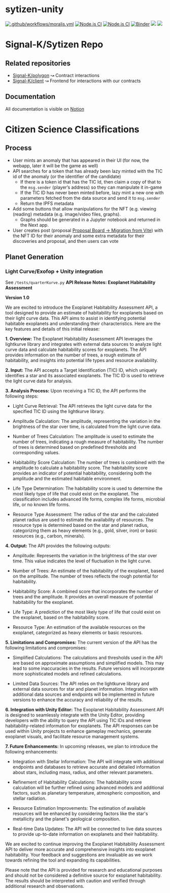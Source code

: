# sytizen-unity
[![.github/workflows/moralis.yml](https://github.com/Signal-K/sytizen/actions/workflows/moralis.yml/badge.svg?branch=ansible)](https://github.com/Signal-K/sytizen/actions/workflows/moralis.yml)
[![Node.js CI](https://github.com/Signal-K/sytizen/actions/workflows/node.js.yml/badge.svg)](https://github.com/Signal-K/sytizen/actions/workflows/node.js.yml)
[![Node.js CI](https://github.com/Signal-K/sytizen/actions/workflows/node.js.yml/badge.svg?branch=wb3-7--interacting-with-anomalies-from-smart)](https://github.com/Signal-K/sytizen/actions/workflows/node.js.yml)
[![Binder](https://mybinder.org/badge_logo.svg)](https://mybinder.org/v2/gh/signal-k/sytizen/HEAD)
[![](https://github.com/Signal-K/sytizen/actions/workflows/node.js.yml/badge.svg?branch=wb3-7--interacting-with-anomalies-from-smart)](https://deepnote.com/workspace/star-sailors-49d2efda-376f-4329-9618-7f871ba16007/project/Supabase-Talk-ab6b31e5-13c3-4949-af38-1197d00bd4d1/notebook/Flask%20API-cb9219547b9e4e228b15cbf8a1aa9cf4#99de0381ef0d40ffaee2354354861bae)
[![](https://badges.thirdweb.com/contract?address=0xCcaA1ABA77Bae6296D386C2F130c46FEc3E5A004&theme=light&chainId=5)](https://thirdweb.com/goerli/0xCcaA1ABA77Bae6296D386C2F130c46FEc3E5A004?utm_source=contract_badge)

# Signal-K/Sytizen Repo
## Related repositories
* [Signal-K/polygon](https://github.com/Signal-K/polygon/issues/26) ↝ Contract interactions
* [Signal-K/client](https://github.com/Signal-K/client) ↝ Frontend for interactions with our contracts

## Documentation
All documentation is visible on [Notion](https://www.notion.so/skinetics/Sample-Planets-Contract-4c3bdcbca4b9450382f9cc4e72e081f7)

# Citizen Science Classifications
## Process
* User mints an anomaly that has appeared in their UI (for now, the webapp, later it will be the game as well)
* API searches for a token that has already been lazy minted with the TIC id of the anomaly (or the identifier of the candidate)
  * If there is a token id that has the TIC Id, then claim a copy of that to the `msg.sender` (player’s address) so they can manipulate it in-game
  * If the TIC ID has never been minted before, lazy mint a new one with parameters fetched from the data source and send it to `msg.sender`
  * Return the IPFS metadata
* Add some buttons that allow manipulations for the NFT (e.g. viewing (reading) metadata (e.g. image/video files, graphs).
  * Graphs should be generated in a Jupyter notebook and returned in the Next app.
* User creates post (proposal [Proposal Board → Migration from Vite](https://www.notion.so/Proposal-Board-Migration-from-Vite-2e3ef95e384d4ac1875e0dbbe9a59337)) with the NFT ID for their anomaly and some extra metadata for their discoveries and proposal, and then users can vote

## Planet Generation
### Light Curve/Exofop + Unity integration
See `/tests/quarterKurve.py`
**API Release Notes: Exoplanet Habitability Assessment**

**Version 1.0**

We are excited to introduce the Exoplanet Habitability Assessment API, a tool designed to provide an estimate of habitability for exoplanets based on their light curve data. This API aims to assist in identifying potential habitable exoplanets and understanding their characteristics. Here are the key features and details of this initial release:

**1. Overview:**
The Exoplanet Habitability Assessment API leverages the lightkurve library and integrates with external data sources to analyze light curve data and calculate habitability scores for exoplanets. The API provides information on the number of trees, a rough estimate of habitability, and insights into potential life types and resource availability.

**2. Input:**
The API accepts a Target Identification (TIC) ID, which uniquely identifies a star and its associated exoplanets. The TIC ID is used to retrieve the light curve data for analysis.

**3. Analysis Process:**
Upon receiving a TIC ID, the API performs the following steps:

- Light Curve Retrieval: The API retrieves the light curve data for the specified TIC ID using the lightkurve library.

- Amplitude Calculation: The amplitude, representing the variation in the brightness of the star over time, is calculated from the light curve data.

- Number of Trees Calculation: The amplitude is used to estimate the number of trees, indicating a rough measure of habitability. The number of trees is determined based on predefined thresholds and corresponding values.

- Habitability Score Calculation: The number of trees is combined with the amplitude to calculate a habitability score. The habitability score provides an indicator of potential habitability, considering both the amplitude and the estimated habitable environment.

- Life Type Determination: The habitability score is used to determine the most likely type of life that could exist on the exoplanet. The classification includes advanced life forms, complex life forms, microbial life, or no known life forms.

- Resource Type Assessment: The radius of the star and the calculated planet radius are used to estimate the availability of resources. The resource type is determined based on the star and planet radius, categorizing them as heavy elements (e.g., gold, silver, iron) or basic resources (e.g., carbon, minerals).

**4. Output:**
The API provides the following outputs:

- Amplitude: Represents the variation in the brightness of the star over time. This value indicates the level of fluctuation in the light curve.

- Number of Trees: An estimate of the habitability of the exoplanet, based on the amplitude. The number of trees reflects the rough potential for habitability.

- Habitability Score: A combined score that incorporates the number of trees and the amplitude. It provides an overall measure of potential habitability for the exoplanet.

- Life Type: A prediction of the most likely type of life that could exist on the exoplanet, based on the habitability score.

- Resource Type: An estimation of the available resources on the exoplanet, categorized as heavy elements or basic resources.

**5. Limitations and Compromises:**
The current version of the API has the following limitations and compromises:

- Simplified Calculations: The calculations and thresholds used in the API are based on approximate assumptions and simplified models. This may lead to some inaccuracies in the results. Future versions will incorporate more sophisticated models and refined calculations.

- Limited Data Sources: The API relies on the lightkurve library and external data sources for star and planet information. Integration with additional data sources and endpoints will be implemented in future versions to enhance the accuracy and reliability of the results.

**6. Integration with Unity Editor:**
The Exoplanet Habitability Assessment API is designed to seamlessly integrate with the Unity Editor, providing developers with the ability to query the API using TIC IDs and retrieve habitability-related information for exoplanets. The API responses can be used within Unity projects to enhance gameplay mechanics, generate exoplanet visuals, and facilitate resource management systems.

**7. Future Enhancements:**
In upcoming releases, we plan to introduce the following enhancements:

- Integration with Stellar Information: The API will integrate with additional endpoints and databases to retrieve accurate and detailed information about stars, including mass, radius, and other relevant parameters.

- Refinement of Habitability Calculations: The habitability score calculation will be further refined using advanced models and additional factors, such as planetary temperature, atmospheric composition, and stellar radiation.

- Resource Estimation Improvements: The estimation of available resources will be enhanced by considering factors like the star's metallicity and the planet's geological composition.

- Real-time Data Updates: The API will be connected to live data sources to provide up-to-date information on exoplanets and their habitability.

We are excited to continue improving the Exoplanet Habitability Assessment API to deliver more accurate and comprehensive insights into exoplanet habitability. Your feedback and suggestions are invaluable as we work towards refining the tool and expanding its capabilities.

Please note that the API is provided for research and educational purposes and should not be considered a definitive source for exoplanet habitability. The results should be interpreted with caution and verified through additional research and observations.